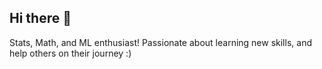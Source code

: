 ## Hi there 👋

Stats, Math, and ML enthusiast! 
Passionate about learning new skills, and help others on their journey :) 

<!-- [![Top Langs](https://github-readme-stats.vercel.app/api/top-langs/?username=rmateusc)](https://github.com/anuraghazra/github-readme-stats)

## Languages & Tools
<div align="center">
<img src="https://img.shields.io/badge/Python-3776AB?style=for-the-badge&logo=python&logoColor=white" alt="python" /> -->
